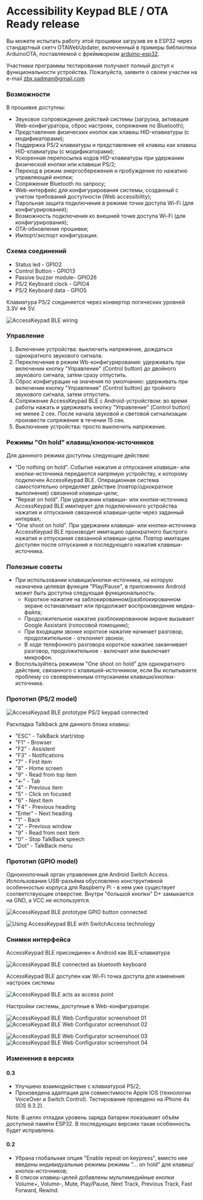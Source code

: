 # Accessibility Keypad BLE / OTA Ready release

Вы можете испытать работу этой прошивки загрузив ее в ESP32 через стандартный скетч OTAWebUpdater, включенный в примеры библиотеки ArduinoOTA, поставляемой с фреймворком [arduino-esp32](https://github.com/espressif/arduino-esp32).

Участники программы тестирования получают полный доступ к функциональности устройства. Пожалуйста, заявите о своем участии на e-mail zbx.sadman@gmail.com

### Возможности
В прошивке доступны:
- Звуковое сопровождение действий системы (загрузка, активация Web-конфигуратора, сброс настроек, сопряжение по Bluetooth);
- Представление физических кнопок как клавиш HID-клавиатуры (с модификаторами);
- Поддержка PS/2 клавиатуры и представление её клавиш как клавиш HID-клавиатуры (с модификаторами);
- Ускоренная перепосылка кодов HID-клавиатуры при удержании физической кнопки или клавиши PS/2;
- Переход в режим энергосбережения и пробуждение по нажатию управляющей кнопки;
- Сопряжение Bluetooth по запросу;
- Web-интерфейс для конфигурирования системы, созданный с учетом требований доступности (Web accessibility);
- Парольная защита подключения в режиме точки доступа Wi-Fi (для конфигурирования);
- Возможность подключения ко внешней точке доступа Wi-Fi (для конфигурирования);
- OTA-обновление прошивки;
- Импорт/экспорт конфигурации.

### Схема соединений
- Status led - GPIO2
- Control Button - GPIO13
- Passive buzzer module- GPIO26
- PS/2 Keyboard clock - GPIO4
- PS/2 Keyboard data - GPIO5

Клавиатура PS/2 соединяется через конвертор логических уровней 3.3V <=> 5V.

![AccessKeypad BLE wiring](https://user-images.githubusercontent.com/12827470/116598033-078a6700-a92f-11eb-9609-62784febb2f1.png)

### Управление
1) Включение устройства: выключить напряжение, дождаться однократного звукового сигнала.
2) Переключение в режим Wb-конфигурирования: удерживать при включении кнопку "Управление" (Control button) до двойного звукового сигнала, затем сразу отпустить. 
3) Сброс конфигурации на значения по умолчанию: удерживать при включении кнопку "Управление" (Control button) до тройного звукового сигнала, затем отпустить.
4) Сопряжение AccessKeypad BLE с Android-устройством: во время работы нажать и удерживать кнопку "Управление" (Control button) не менее 2 сек. После начала звуковой и световой сигнализации произвести сопряжение в течении 15 сек.
5) Выключение устройства: просто выключить напряжение.

### Режимы "On hold" клавиш/кнопок-источников
Для даннного режима доступны следующие действия:
- "Do nothing on hold". События нажатия и отпускания клавиши- или кнопки-источника передаются напрямую устройству, к которому подключен AccessKeypad BLE. Операционная система самостоятельно определяет действие (повтор/однократное выполнение) связанной клавиши-цели;
- "Repeat on hold". При удержании клавиши- или кнопки-источника AccessKeypad BLE имитирует для подключенного устройства нажатия и отпускания связанной клавиши-цели через заданный интервал;
- "One shoot on hold". При удержании клавиши- или кнопки-источника AccessKeypad BLE производит имитацию однократного быстрого нажатия и отпускания связанной клавиши-цели. Повтор имитации доступен после отпускания и последующего нажатия клавиши-источника.

### Полезные советы
- При использовании клавиши/кнопки-источника, на которую назначена целевая функция "Play/Pause", в приложениях Android может быть доступна следующая функциональность: 
  - Короткое нажатие на заблокированном/разблокированном экране останавливает или продолжает воспроизведение медиа-файла;
  - Продолжительное нажатие разблокированном экране вызывает Google Assistant (голосовой помощник);
  - При входящем звонке короткое нажатие начинает разговор, продолжительное - отклоняет звонок;
  - В ходе телефонного разговора короткое нажатие заканчивает разговор, продолжительное - включает или выключает микрофон.
- Воспользуйтесь режимом "One shoot on hold" для однократного действия, связанного с клавишей-источником, если Вы испытываете проблему со своевременным отпусканием клавиши/кнопки-источника. 

### Прототип (PS/2 model)
![AccessKeypad BLE prototype PS/2 keypad connected](https://user-images.githubusercontent.com/12827470/116737006-57356500-a9f9-11eb-8157-6ea62c39171c.jpg)

Раскладка Talkback для данного блока клавиш:
  - "ESC" - TalkBack start/stop
  - "F1" - Browser 
  - "F2" - Assistent 
  - "F3" - Notifications
  - "7"  - First item
  - "8" - Home screen
  - "9" - Read from top item
  - "<-" - Tab
  - "4" - Previous item
  - "5" - Click on focused
  - "6" - Next item
  - "F4" - Previous heading
  - "Enter" - Next heading
  - "1" - Back
  - "2" - Previous window
  - "9" - Read from next item
  - "0" - Stop TalkBack speech
  - "Dot" - TalkBack menu

### Прототип (GPIO model)
Однокнопочный орган управления для Android Switch Access. Использование USB-разъёма обусловлено конструктивной особенностью корпуса для Raspberry Pi - в нем уже существует соответствующее отверстие. Внутри "большой кнопки" D+ замыкается на GND, а VCC не используется.

![AccessKeypad BLE prototype GPIO button connected](https://user-images.githubusercontent.com/12827470/116976162-766a1600-acc9-11eb-8251-cef65a3f9312.jpg)

![Using AccessKeypad BLE with SwitchAccess technology](https://user-images.githubusercontent.com/12827470/116979006-20976d00-accd-11eb-901d-80b6cc14dc68.jpg)

### Снимки интерфейса
AccessKeypad BLE присоединен к Android как BLE-клавиатура

![AccessKeypad BLE connected as bluetooth keyboard](https://user-images.githubusercontent.com/12827470/116915711-120d6f00-ac55-11eb-80b9-f99faab173e7.png)

AccessKeypad BLE доступен как Wi-Fi точка доступа для изменения настроек системы

![AccessKeypad BLE acts as access point](https://user-images.githubusercontent.com/12827470/116915724-13d73280-ac55-11eb-9d52-8600a591cac8.png)

Настройки системы, доступные в Web-конфигураторе.

![AccessKeypad BLE Web Configurator screenshoot 01](https://user-images.githubusercontent.com/12827470/116915729-16398c80-ac55-11eb-968d-3cab4fc4a234.png)
![AccessKeypad BLE Web Configurator screenshoot 02](https://user-images.githubusercontent.com/12827470/116915734-18035000-ac55-11eb-92ba-cd77d581295c.png)


![AccessKeypad BLE Web Configurator screenshoot 03](https://user-images.githubusercontent.com/12827470/116915741-19cd1380-ac55-11eb-8504-6f99880d43fb.png)
![AccessKeypad BLE Web Configurator screenshoot 04](https://user-images.githubusercontent.com/12827470/116915746-1c2f6d80-ac55-11eb-93ba-f13a5e52eb9a.png)

### Изменения в версиях
#### 0.3
- Улучшено взаимодействие с клавиатурой PS/2;
- Произведена адаптация для совместимости Apple IOS (технологии VoiceOver и Switch Control). Тестирование проведено на iPhone 4s (IOS 9.3.2).

Note: В целях отладки уровень заряда батареи показывает объём доступной памяти ESP32. В последующих версиях такая особенность будет исправлена.

#### 0.2
- Убрана глобальная опция "Enable repeat on keypress", вместо нее введены индивидуальные режимы режимы "... on hold" для клавиш/кнопок-источников;
- В список клавиш-целей добавлены мультимедийные кнопки Volume+, Volume-, Mute, Play/Pause, Next Track, Previous Track, Fast Forward, Rewind.
